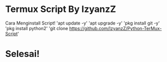 # Termux Script By IzyanzZ
Cara Menginstall Script!
'apt update -y'
'apt upgrade -y'
'pkg install git -y'
'pkg install python2'
'git clone https://github.com/IzyanzZ/Python-TerMux-Script'
# Selesai!

